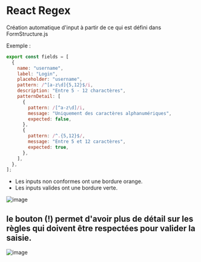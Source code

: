 # React Regex

Création automatique d'input à partir de ce qui est défini dans FormStructure.js

Exemple :

```js
export const fields = [
  {
    name: "username",
    label: "Login",
    placeholder: "username",
    pattern: /^[a-z\d]{5,12}$/i,
    description: "Entre 5 - 12 charactères",
    patternDetail: [
      {
        pattern: /[^a-z\d]/i,
        message: "Uniquement des caractères alphanumériques",
        expected: false,
      },
      {
        pattern: /^.{5,12}$/,
        message: "Entre 5 et 12 caractères",
        expected: true,
      },
    ],
  },
];
```

- Les inputs non conformes ont une bordure orange.
- Les inputs valides ont une bordure verte.

![image](https://user-images.githubusercontent.com/31165759/75120280-ba579900-568a-11ea-99fa-d96f029de16c.png)

## le bouton (!) permet d'avoir plus de détail sur les règles qui doivent être respectées pour valider la saisie.

![image](https://user-images.githubusercontent.com/31165759/75120414-14a52980-568c-11ea-8227-b88038817a32.png)
